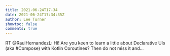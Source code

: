 ```yaml
---
title: 2021-06-24T17-34
date: 2021-06-24T17:34:35Z
author: Lee Turner
showtoc: false
comments: true
---
```


RT @RaulHernandezL: Hi!
Are you keen to learn a little about Declarative UIs (aka #Compose) with Kotlin Coroutines?
Then do not miss it and…

